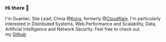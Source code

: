 ### Hi there 👋
I'm Guanlan, Site Lead, China @<a href="https://konghq.com/">Kong</a>, formerly @<a href="https://www.cloudflare.com">Cloudflare</a>. I'm particularly interested in Distributed Systems, Web Performance and Scalability, Data, Artificial Intelligence and Network Security. Feel free to check out my <a href="https://github.com/guanlan">Github</a>

<!--
**guanlan/guanlan** is a ✨ _special_ ✨ repository because its `README.md` (this file) appears on your GitHub profile.

Here are some ideas to get you started:

- 🔭 I’m currently working on ...
- 🌱 I’m currently learning ...
- 👯 I’m looking to collaborate on ...
- 🤔 I’m looking for help with ...
- 💬 Ask me about ...
- 📫 How to reach me: ...
- 😄 Pronouns: ...
- ⚡ Fun fact: ...
-->

